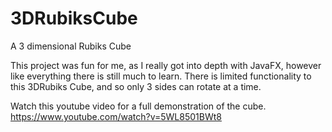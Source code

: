 # 3DRubiksCube
A 3 dimensional Rubiks Cube

This project was fun for me, as I really got into depth with JavaFX, however like everything there is still much to learn.
There is limited functionality to this 3DRubiks Cube, and so only 3 sides can rotate at a time.

Watch this youtube video for a full demonstration of the cube. https://www.youtube.com/watch?v=5WL8501BWt8
